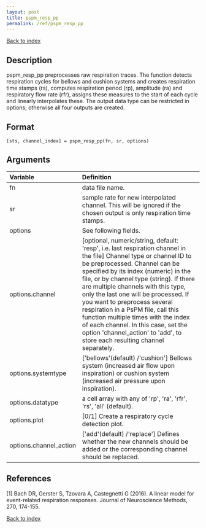 ```yaml
---
layout: post
title: pspm_resp_pp
permalink: /ref/pspm_resp_pp
---
```



[Back to index](/PsPM/ref/)

## Description

pspm_resp_pp preprocesses raw respiration traces. The function detects respiration cycles for bellows and cushion systems and creates respiration time stamps (rs), computes respiration period (rp), amplitude (ra) and respiratory flow rate (rfr), assigns these measures to the start of each cycle and linearly interpolates these. The output data type can be restricted in options; otherwise all four outputs are created.


## Format

`[sts, channel_index] = pspm_resp_pp(fn, sr, options)`


## Arguments

| Variable | Definition |
|:--|:--|
| fn | data file name. |
| sr | sample rate for new interpolated channel. This will be ignored if the chosen output is only respiration time stamps. |
| options | See following fields. |
| options.channel | [optional, numeric/string, default: 'resp', i.e. last respiration channel in the file] Channel type or channel ID to be preprocessed. Channel can be specified by its index (numeric) in the file, or by channel type (string). If there are multiple channels with this type, only the last one will be processed. If you want to preprocess several respiration in a PsPM file, call this function multiple times with the index of each channel. In this case, set the option 'channel_action' to 'add', to store each resulting channel separately. |
| options.systemtype | ['bellows'(default) /'cushion'] Bellows system (increased air flow upon inspiration) or cushion system (increased air pressure upon inspiration). |
| options.datatype | a cell array with any of 'rp', 'ra', 'rfr', 'rs', 'all' (default). |
| options.plot | [0/1] Create a respiratory cycle detection plot. |
| options.channel_action | ['add'(default) /'replace'] Defines whether the new channels should be added or the corresponding channel should be replaced. |

## References

[1] Bach DR, Gerster S, Tzovara A, Castegnetti G (2016). A linear model for event-related respiration responses. Journal of Neuroscience Methods, 270, 174-155.



[Back to index](/PsPM/ref/)
